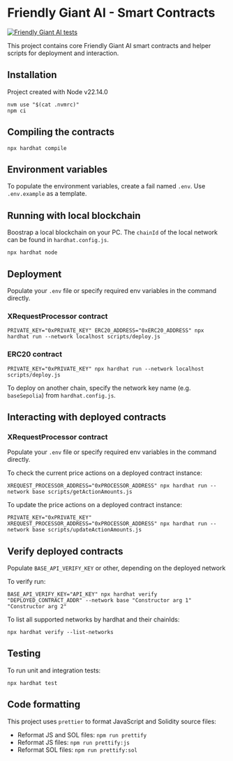 # Friendly Giant AI - Smart Contracts

[![Friendly Giant AI tests](https://github.com/ispolink/friendly-giant-contracts/actions/workflows/main.yml/badge.svg)](https://github.com/ispolink/friendly-giant-contracts/actions)

This project contains core Friendly Giant AI smart contracts and helper scripts for deployment and interaction.


## Installation

Project created with Node v22.14.0

```
nvm use "$(cat .nvmrc)"
npm ci
```


## Compiling the contracts

```
npx hardhat compile
```


## Environment variables

To populate the environment variables, create a fail named `.env`. Use `.env.example` as a template.


## Running with local blockchain

Boostrap a local blockchain on your PC. The `chainId` of the local network can be found in `hardhat.config.js`.

```
npx hardhat node
```


## Deployment

Populate your `.env` file or specify required env variables in the command directly.

### XRequestProcessor contract

```
PRIVATE_KEY="0xPRIVATE_KEY" ERC20_ADDRESS="0xERC20_ADDRESS" npx hardhat run --network localhost scripts/deploy.js
```

### ERC20 contract

```
PRIVATE_KEY="0xPRIVATE_KEY" npx hardhat run --network localhost scripts/deploy.js
```

To deploy on another chain, specify the network key name (e.g. `baseSepolia`) from `hardhat.config.js`.


## Interacting with deployed contracts

### XRequestProcessor contract

Populate your `.env` file or specify required env variables in the command directly.

To check the current price actions on a deployed contract instance:

```
XREQUEST_PROCESSOR_ADDRESS="0xPROCESSOR_ADDRESS" npx hardhat run --network base scripts/getActionAmounts.js
```

To update the price actions on a deployed contract instance:

```
PRIVATE_KEY="0xPRIVATE_KEY" XREQUEST_PROCESSOR_ADDRESS="0xPROCESSOR_ADDRESS" npx hardhat run --network base scripts/updateActionAmounts.js
```


## Verify deployed contracts

Populate `BASE_API_VERIFY_KEY` or other, depending on the deployed network

To verify run:

```
BASE_API_VERIFY_KEY="API_KEY" npx hardhat verify "DEPLOYED_CONTRACT_ADDR" --network base "Constructor arg 1" "Constructor arg 2"
```

To list all supported networks by hardhat and their chainIds:

```
npx hardhat verify --list-networks
```


## Testing

To run unit and integration tests:

```
npx hardhat test
```


## Code formatting

This project uses `prettier` to format JavaScript and Solidity source files:

- Reformat JS and SOL files: `npm run prettify`
- Reformat JS files: `npm run prettify:js`
- Reformat SOL files: `npm run prettify:sol`
